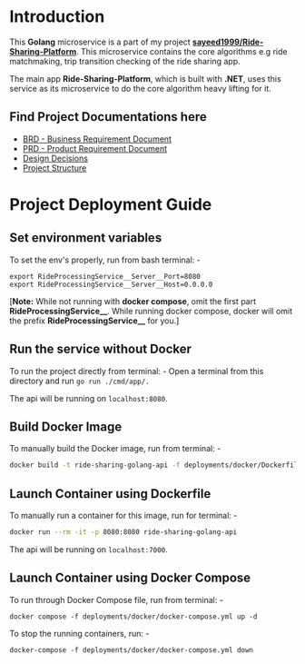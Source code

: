 # Introduction

This **Golang** microservice is a part of my project [**sayeed1999/Ride-Sharing-Platform**](https://github.com/sayeed1999/Ride-Sharing-Platform). This microservice contains the core algorithms e.g ride matchmaking, trip transition checking of the ride sharing app.

The main app **Ride-Sharing-Platform**, which is built with **.NET**, uses this service as its microservice to do the core algorithm heavy lifting for it.

## Find Project Documentations here

- [BRD - Business Requirement Document](./docs/BRD.md)
- [PRD - Product Requirement Document](./docs/PRD.md)
- [Design Decisions](./docs/DESIGN_DECISIONS.md)
- [Project Structure](./docs/PROJECT_STRUCTURE.md)

# Project Deployment Guide

## Set environment variables

To set the env's properly, run from bash terminal: -
```
export RideProcessingService__Server__Port=8080
export RideProcessingService__Server__Host=0.0.0.0
```

[**Note:** While not running with **docker compose**, omit the first part **RideProcessingService__**.
While running docker compose, docker will omit the prefix **RideProcessingService__** for you.]

## Run the service without Docker

To run the project directly from terminal: -
Open a terminal from this directory and run `go run ./cmd/app/.`

The api will be running on `localhost:8080`.

## Build Docker Image

To manually build the Docker image, run from terminal: -

```bash
docker build -t ride-sharing-golang-api -f deployments/docker/Dockerfile .
```

## Launch Container using Dockerfile

To manually run a container for this image, run for terminal: -

```bash
docker run --rm -it -p 8080:8080 ride-sharing-golang-api
```

The api will be running on `localhost:7000`.

## Launch Container using Docker Compose

To run through Docker Compose file, run from terminal: -
```
docker compose -f deployments/docker/docker-compose.yml up -d
```

To stop the running containers, run: -
```
docker-compose -f deployments/docker/docker-compose.yml down
```
